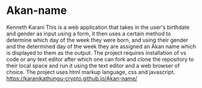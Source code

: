 # Akan-name
Kenneth Karani
This is a web application that takes in the user's birthdate and gender as input using a form, it then uses a certain method to determine which day of the week they were born, and using their gender and the determined day of the week they are assigned an Akan name which is displayed to them as the output.
The project requires installation of vs code or any text editor after which one can fork and clone the repository to their local space and run it using the text editor and a web browser of choice.
The project uses html markup language, css and javascript.
https://karanikathungu-crypto.github.io/Akan-name/
